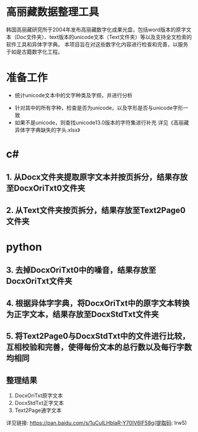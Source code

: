 # 高丽藏数据整理工具
韩国高丽藏研究所于2004年发布高丽藏数字化成果光盘，包括word版本的原字文本（Doc文件夹）、text版本的unicode文本（Text文件夹）等以及支持全文检索的软件工具和异体字字典。
本项目旨在对这些数字化内容进行检查和完善，以服务于如是古籍数字化工程。

# 准备工作
- 统计unicode文本中的文字种类及字频，并进行分析
 * 针对其中的所有字种，检查是否为unicode，以及字形是否与unicode字形一致
 * 如果不是unicode，则查找unicode13.0版本的字符集进行补充
详见《高丽藏异体字字典缺失的字头.xlsx》

# c#
## 1. 从Docx文件夹提取原字文本并按页拆分，结果存放至DocxOriTxt0文件夹

## 2. 从Text文件夹按页拆分，结果存放至Text2Page0文件夹

# python
## 3. 去掉DocxOriTxt0中的噪音，结果存放至DocxOriTxt文件夹

## 4. 根据异体字字典，将DocxOriTxt中的原字文本转换为正字文本，结果存放至DocxStdTxt文件夹

## 5. 将Text2Page0与DocxStdTxt中的文件进行比较，互相校验和完善，使得每份文本的总行数以及每行字数均相同


## 整理结果
1. DocxOriTxt原字文本
2. DocxStdTxt正字文本
3. Text2Page通字文本

详见链接: https://pan.baidu.com/s/1uCuILHblaR-Y70IV6IF58g(提取码: lrw5)
